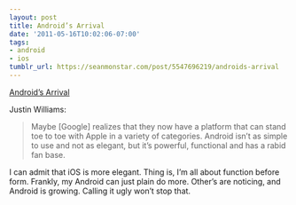 ```yaml
---
layout: post
title: Android’s Arrival
date: '2011-05-16T10:02:06-07:00'
tags:
- android
- ios
tumblr_url: https://seanmonstar.com/post/5547696219/androids-arrival
---
```

[Android’s Arrival](http://carpeaqua.com/2011/05/12/androids-arrival/)  

Justin Williams:

> Maybe [Google] realizes that they now have a platform that can stand toe to toe with Apple in a variety of categories. Android isn’t as simple to use and not as elegant, but it’s powerful, functional and has a rabid fan base.

I can admit that iOS is more elegant. Thing is, I’m all about function before form. Frankly, my Android can just plain do more. Other’s are noticing, and Android is growing. Calling it ugly won’t stop that.

